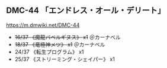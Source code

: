## DMC-44 「エンドレス・オール・デリート」
https://m.dmwiki.net/DMC-44

- ~~16/37 《魔龍バベルギヌス》 x1~~ ＠カーナベル
- ~~18/37 《竜極神メツ》 x1~~  ＠カーナベル
- 24/37 《転生プログラム》 x1
- 25/37 《ストリーミング・シェイパー》 x1